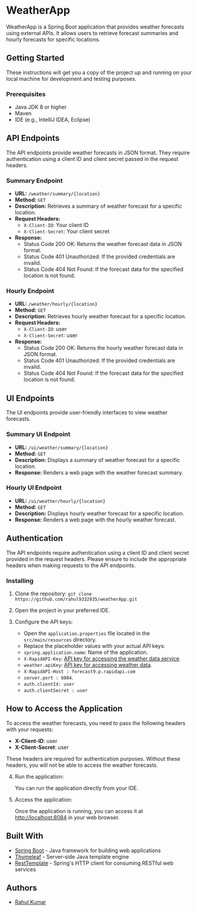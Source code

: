 # WeatherApp

WeatherApp is a Spring Boot application that provides weather forecasts using external APIs. It allows users to retrieve forecast summaries and hourly forecasts for specific locations.

## Getting Started

These instructions will get you a copy of the project up and running on your local machine for development and testing purposes.

### Prerequisites

- Java JDK 8 or higher
- Maven
- IDE (e.g., IntelliJ IDEA, Eclipse)

## API Endpoints

The API endpoints provide weather forecasts in JSON format. They require authentication using a client ID and client secret passed in the request headers.

### Summary Endpoint

- **URL:** `/weather/summary/{location}`
- **Method:** `GET`
- **Description:** Retrieves a summary of weather forecast for a specific location.
- **Request Headers:**
  - `X-Client-ID`: Your client ID
  - `X-Client-Secret`: Your client secret
- **Response:**
  - Status Code 200 OK: Returns the weather forecast data in JSON format.
  - Status Code 401 Unauthorized: If the provided credentials are invalid.
  - Status Code 404 Not Found: If the forecast data for the specified location is not found.

### Hourly Endpoint

- **URL:** `/weather/hourly/{location}`
- **Method:** `GET`
- **Description:** Retrieves hourly weather forecast for a specific location.
- **Request Headers:**
  - `X-Client-ID`: user
  - `X-Client-Secret`: user
- **Response:**
  - Status Code 200 OK: Returns the hourly weather forecast data in JSON format.
  - Status Code 401 Unauthorized: If the provided credentials are invalid.
  - Status Code 404 Not Found: If the forecast data for the specified location is not found.

## UI Endpoints

The UI endpoints provide user-friendly interfaces to view weather forecasts.

### Summary UI Endpoint

- **URL:** `/ui/weather/summary/{location}`
- **Method:** `GET`
- **Description:** Displays a summary of weather forecast for a specific location.
- **Response:** Renders a web page with the weather forecast summary.

### Hourly UI Endpoint

- **URL:** `/ui/weather/hourly/{location}`
- **Method:** `GET`
- **Description:** Displays hourly weather forecast for a specific location.
- **Response:** Renders a web page with the hourly weather forecast.

## Authentication

The API endpoints require authentication using a client ID and client secret provided in the request headers. Please ensure to include the appropriate headers when making requests to the API endpoints.

### Installing

1. Clone the repository:
```git clone https://github.com/rahul9332935/weatherApp.git```

2. Open the project in your preferred IDE.

3. Configure the API keys:

   - Open the `application.properties` file located in the `src/main/resources` directory.
   - Replace the placeholder values with your actual API keys:
   - `spring.application.name`: Name of the application.
   - `X-RapidAPI-Key`: [API key for accessing the weather data service](https://rapidapi.com/wettercom-wettercom-default/api/forecast9).
   - `weather.apiKey`: [API key for accessing weather data](https://openweathermap.org/forecast5#geo5).
   - `X-RapidAPI-Host : forecast9.p.rapidapi.com`
   - `server.port : 8084`.
   - `auth.clientId: user`
   - `auth.clientSecret : user`


## How to Access the Application

To access the weather forecasts, you need to pass the following headers with your requests:

- **X-Client-ID**: user
- **X-Client-Secret**: user

These headers are required for authentication purposes. Without these headers, you will not be able to access the weather forecasts.

4. Run the application:

   You can run the application directly from your IDE.


5. Access the application:

   Once the application is running, you can access it at [http://localhost:8084](http://localhost:8084) in your web browser.


## Built With

- [Spring Boot](https://spring.io/projects/spring-boot) - Java framework for building web applications
- [Thymeleaf](https://www.thymeleaf.org/) - Server-side Java template engine
- [RestTemplate](https://docs.spring.io/spring-framework/docs/current/javadoc-api/org/springframework/web/client/RestTemplate.html) - Spring's HTTP client for consuming RESTful web services

## Authors

- [Rahul Kumar](https://github.com/rahul9332935)



   

